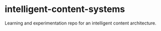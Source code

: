 # intelligent-content-systems
Learning and experimentation repo for an intelligent content architecture.
